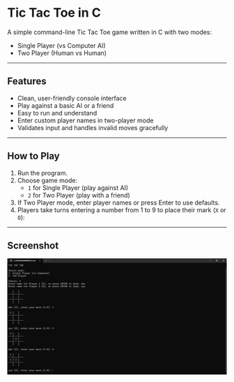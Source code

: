 # Tic Tac Toe in C

A simple command-line Tic Tac Toe game written in C with two modes:  
- Single Player (vs Computer AI)  
- Two Player (Human vs Human)

---

## Features

- Clean, user-friendly console interface  
- Play against a basic AI or a friend  
- Easy to run and understand  
- Enter custom player names in two-player mode  
- Validates input and handles invalid moves gracefully

---

## How to Play

1. Run the program.
2. Choose game mode:  
   - `1` for Single Player (play against AI)  
   - `2` for Two Player (play with a friend)  
3. If Two Player mode, enter player names or press Enter to use defaults.
4. Players take turns entering a number from 1 to 9 to place their mark (`X` or `O`):

---

## Screenshot

![Tic Tac Toe Game Result](result.png)
